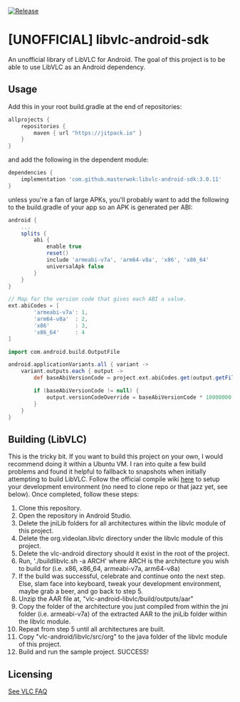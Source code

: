 [![Release](https://jitpack.io/v/masterwok/libvlc-android-sdk.svg)](https://jitpack.io/#masterwok/libvlc-android-sdk)

# [UNOFFICIAL] libvlc-android-sdk
An unofficial library of LibVLC for Android. The goal of this project is to be able to use LibVLC as an Android dependency. 

## Usage

Add this in your root build.gradle at the end of repositories:
```gradle
allprojects {
    repositories {
        maven { url "https://jitpack.io" }
    }
}
```
and add the following in the dependent module:

```gradle
dependencies {
    implementation 'com.github.masterwok:libvlc-android-sdk:3.0.11'
}
```
unless you're a fan of large APKs, you'll probably want to add the following to the build.gradle of your app so an APK is generated per ABI:

```gradle
android {
    ...
    splits {
        abi {
            enable true
            reset()
            include 'armeabi-v7a', 'arm64-v8a', 'x86', 'x86_64'
            universalApk false
        }
    }
}

// Map for the version code that gives each ABI a value.
ext.abiCodes = [
        'armeabi-v7a': 1,
        'arm64-v8a'  : 2,
        'x86'        : 3,
        'x86_64'     : 4
]

import com.android.build.OutputFile

android.applicationVariants.all { variant ->
    variant.outputs.each { output ->
        def baseAbiVersionCode = project.ext.abiCodes.get(output.getFilter(OutputFile.ABI))

        if (baseAbiVersionCode != null) {
            output.versionCodeOverride = baseAbiVersionCode * 10000000 + variant.versionCode
        }
    }
}
```



## Building (LibVLC)
This is the tricky bit. If you want to build this project on your own, I would recommend doing it within a Ubuntu VM. I ran into quite a few build problems and found it helpful to fallback to snapshots when initially attempting to build LibVLC. Follow the official compile wiki [here](https://wiki.videolan.org/AndroidCompile/#Get_VLC_Source) to setup your development environment (no need to clone repo or that jazz yet, see below). Once completed, follow these steps:
1. Clone this repository.
2. Open the repository in Android Studio.
3. Delete the jniLib folders for all architectures within the libvlc module of this project.
4. Delete the org.videolan.libvlc directory under the libvlc module of this project.
5. Delete the vlc-android directory should it exist in the root of the project.
6. Run, './buildlibvlc.sh -a ARCH' where ARCH is the architecture you wish to build for (i.e. x86, x86_64, armeabi-v7a, arm64-v8a)
7. If the build was successful, celebrate and continue onto the next step. Else, slam face into keyboard, tweak your development environment, maybe grab a beer, and go back to step 5.
8. Unzip the AAR file at, "vlc-android-libvlc/build/outputs/aar"
9. Copy the folder of the architecture you just compiled from within the jni folder (i.e. armeabi-v7a) of the extracted AAR to the jniLib folder within the libvlc module.
10. Repeat from step 5 until all architectures are built.
11. Copy "vlc-android/libvlc/src/org" to the java folder of the libvlc module of this project.
12. Build and run the sample project. SUCCESS!

## Licensing

[See VLC FAQ](https://wiki.videolan.org/Frequently_Asked_Questions/#May_I_redistribute_libVLC_in_my_application.3F)
